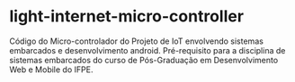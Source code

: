 # light-internet-micro-controller
Código do Micro-controlador do Projeto de IoT envolvendo sistemas embarcados e desenvolvimento android. Pré-requisito para a disciplina de sistemas embarcados do curso de Pós-Graduação em Desenvolvimento Web e Mobile do IFPE.
